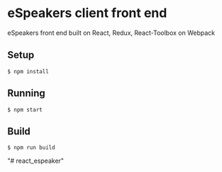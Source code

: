 # eSpeakers client front end

eSpeakers front end built on React, Redux, React-Toolbox on Webpack

## Setup

```
$ npm install
```

## Running

```
$ npm start
```

## Build

```
$ npm run build
```
"# react_espeaker" 
